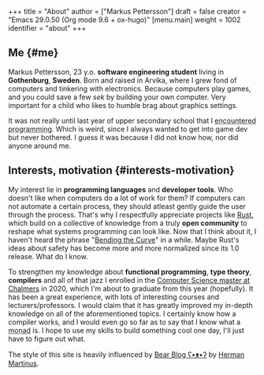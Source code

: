 +++
title = "About"
author = ["Markus Pettersson"]
draft = false
creator = "Emacs 29.0.50 (Org mode 9.6 + ox-hugo)"
[menu.main]
  weight = 1002
  identifier = "about"
+++

## Me {#me}

Markus Pettersson, 23 y.o. **software engineering student** living in **Gothenburg**, **Sweden**.
Born and raised in Arvika, where I grew fond of computers and tinkering with electronics.
Because computers play games, and you could save a few _sek_ by building your own computer.
Very important for a child who likes to humble brag about graphics settings.

It was not really until last year of upper secondary school that I <abbr title=" Wrote my first line of code">encountered programming</abbr>.
Which is weird, since I always wanted to get into game dev but never bothered.
I guess it was because I did not know how, nor did anyone around me.


## Interests, motivation {#interests-motivation}

My interest lie in **programming languages** and **developer tools**.
Who doesn't like when computers do a lot of work for them?
If computers can not automate a certain process, they should atleast gently guide the user through the process.
That's why I respectfully appreciate projects like [Rust](https://www.rust-lang.org/), which build on a collective of knowledge from a truly **open community** to reshape what systems programming can look like.
Now that I think about it, I haven't heard the phrase "[Bending the Curve](https://www.youtube.com/watch?v=LazvK39Oc4U)" in a while.
Maybe Rust's ideas about safety has become more and more normalized since its 1.0 release.
What do I know.

To strengthen my knowledge about **functional programming**, **type theory**, **compilers** and all of that jazz I enrolled in the [Computer Science master at Chalmers](https://www.chalmers.se/en/education/programmes/masters-info/pages/computer-science-algorithms-languages-and-logic.aspx) in 2020, which I'm about to graduate from this year (hopefully).
It has been a great experience, with lots of interesting courses and lecturers/professors.
I would claim that it has greatly improved my in-depth knowledge on all of the aforementioned topics.
I certainly know how a compiler works, and I would even go so far as to say that I know what a <abbr title=" A monad is just a monoid in the category of endofunctors, also known as a 'burrito' among domain experts.">monad</abbr> is. I hope to use my skills to build something cool one day, I'll just have to figure out what.

The style of this site is heavily influenced by [Bear Blog ʕ•ᴥ•ʔ](https://bearblog.dev/) by [Herman Martinus](https://herman.bearblog.dev/).
